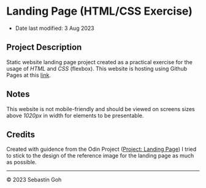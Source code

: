 # Landing Page (HTML/CSS Exercise)
* Date last modified: 3 Aug 2023

## Project Description
Static website landing page project created as a practical exercise for the usage of *HTML* and *CSS* (flexbox). This website is hosting using Github Pages at this [link](https://sebastingoh.github.io/landing/).

## Notes
This website is not mobile-friendly and should be viewed on screens sizes above *1020px* in width for elements to be presentable.

## Credits
Created with guidence from the Odin Project ([Project: Landing Page](https://www.theodinproject.com/lessons/foundations-landing-page)) I tried to stick to the design of the reference image for the landing page as much as possible.

- - -
© 2023 Sebastin Goh